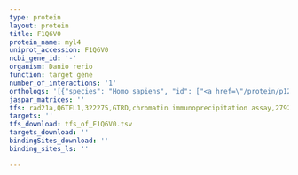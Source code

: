 ```yaml
---
type: protein
layout: protein
title: F1Q6V0
protein_name: myl4
uniprot_accession: F1Q6V0
ncbi_gene_id: '-'
organism: Danio rerio
function: target gene
number_of_interactions: '1'
orthologs: '[{"species": "Homo sapiens", "id": ["<a href=\"/protein/p12829\">P12829</a>"]}, {"species": "Mus musculus", "id": ["<a href=\"/protein/q9cz19\">Q9CZ19</a>", "<a href=\"/protein/p09542\">P09542</a>"]}, {"species": "Rattus norvegicus", "id": ["M0R4E1", "P16409"]}, {"species": "Drosophila melanogaster", "id": ["<a href=\"/protein/p54357\">P54357</a>"]}, {"species": "Caenorhabditis elegans", "id": ["<a href=\"/protein/p53014\">P53014</a>", "<a href=\"/protein/q9xvi9\">Q9XVI9</a>", "<a href=\"/protein/q21201\">Q21201</a>"]}]'
jaspar_matrices: ''
tfs: rad21a,Q6TEL1,322275,GTRD,chromatin immunoprecipitation assay,27924024%5Buid%5D,No
targets: ''
tfs_download: tfs_of_F1Q6V0.tsv
targets_download: ''
bindingSites_download: ''
binding_sites_ls: ''

---
```

